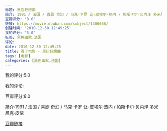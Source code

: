 ```yaml
---
标题: 黑店狂想曲
简介: 1991 / 法国 / 喜剧 奇幻 / 马克·卡罗 让-皮埃尔·热内 / 帕斯卡尔·贝内泽 多米尼克·皮侬
豆瓣评分: '8.0'
链接: https://movie.douban.com/subject/1306666/
创建时间: '2010-12-30 12:49:25'
我的评分: '5.0'
标签: 黑色幽默,法国
评论:
date: 2010-12-30 12:49:25
title: 看了电影 - 黑店狂想曲
tags: [电影]
categories: [黑色幽默,法国]
---
```


我的评分:5.0

我的评论:

豆瓣评分:8.0

简介:1991 / 法国 / 喜剧 奇幻 / 马克·卡罗 让-皮埃尔·热内 / 帕斯卡尔·贝内泽 多米尼克·皮侬

[豆瓣链接](https://movie.douban.com/subject/1306666/)


